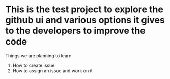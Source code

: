 # This is the test project to explore the github ui and various options it gives to the developers to improve the code

Things we are planning to learn
1. How to create issue
2. How to assign an issue and work on it
